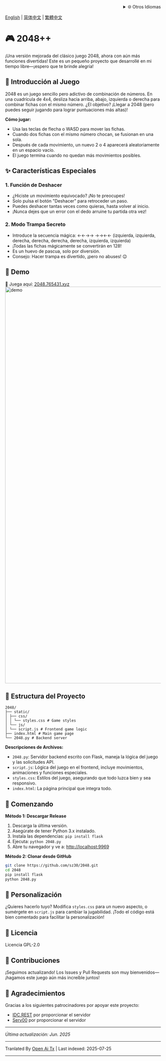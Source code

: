 <div align="right">
  <details>
    <summary >🌐 Otros Idiomas</summary>
    <div>
      <div align="center">
        <a href="https://openaitx.github.io/view.html?user=sz30&project=2048-magic&lang=ja">日本語</a>
        | <a href="https://openaitx.github.io/view.html?user=sz30&project=2048-magic&lang=ko">한국어</a>
        | <a href="https://openaitx.github.io/view.html?user=sz30&project=2048-magic&lang=hi">हिन्दी</a>
        | <a href="https://openaitx.github.io/view.html?user=sz30&project=2048-magic&lang=th">ไทย</a>
        | <a href="https://openaitx.github.io/view.html?user=sz30&project=2048-magic&lang=fr">Français</a>
        | <a href="https://openaitx.github.io/view.html?user=sz30&project=2048-magic&lang=de">Deutsch</a>
        | <a href="https://openaitx.github.io/view.html?user=sz30&project=2048-magic&lang=es">Español</a>
        | <a href="https://openaitx.github.io/view.html?user=sz30&project=2048-magic&lang=it">Itapano</a>
        | <a href="https://openaitx.github.io/view.html?user=sz30&project=2048-magic&lang=ru">Русский</a>
        | <a href="https://openaitx.github.io/view.html?user=sz30&project=2048-magic&lang=pt">Português</a>
        | <a href="https://openaitx.github.io/view.html?user=sz30&project=2048-magic&lang=nl">Nederlands</a>
        | <a href="https://openaitx.github.io/view.html?user=sz30&project=2048-magic&lang=pl">Polski</a>
        | <a href="https://openaitx.github.io/view.html?user=sz30&project=2048-magic&lang=ar">العربية</a>
        | <a href="https://openaitx.github.io/view.html?user=sz30&project=2048-magic&lang=fa">فارسی</a>
        | <a href="https://openaitx.github.io/view.html?user=sz30&project=2048-magic&lang=tr">Türkçe</a>
        | <a href="https://openaitx.github.io/view.html?user=sz30&project=2048-magic&lang=vi">Tiếng Việt</a>
        | <a href="https://openaitx.github.io/view.html?user=sz30&project=2048-magic&lang=id">Bahasa Indonesia</a>
      </div>
    </div>
  </details>
</div>


[English](https://raw.githubusercontent.com/sz30/2048--/main/README.md) | [简体中文](https://raw.githubusercontent.com/sz30/2048--/main/README.zh-CN.md) | [繁體中文](https://raw.githubusercontent.com/sz30/2048--/main/README.zh-TW.md)

# 🎮 2048++

¡Una versión mejorada del clásico juego 2048, ahora con aún más funciones divertidas! Este es un pequeño proyecto que desarrollé en mi tiempo libre—¡espero que te brinde alegría!

## 🎯 Introducción al Juego

2048 es un juego sencillo pero adictivo de combinación de números. En una cuadrícula de 4x4, desliza hacia arriba, abajo, izquierda o derecha para combinar fichas con el mismo número. ¿El objetivo? ¡Llegar a 2048 (pero puedes seguir jugando para lograr puntuaciones más altas)!

**Cómo jugar:**
- Usa las teclas de flecha o WASD para mover las fichas.
- Cuando dos fichas con el mismo número chocan, se fusionan en una sola.
- Después de cada movimiento, un nuevo 2 o 4 aparecerá aleatoriamente en un espacio vacío.
- El juego termina cuando no quedan más movimientos posibles.

## ✨ Características Especiales

### 1. Función de Deshacer
- ¿Hiciste un movimiento equivocado? ¡No te preocupes!
- Solo pulsa el botón "Deshacer" para retroceder un paso.
- Puedes deshacer tantas veces como quieras, hasta volver al inicio.
- ¡Nunca dejes que un error con el dedo arruine tu partida otra vez!

### 2. Modo Trampa Secreto
- Introduce la secuencia mágica: ←←→→ →→←← (izquierda, izquierda, derecha, derecha,  derecha, derecha, izquierda, izquierda)
- ¡Todas las fichas mágicamente se convertirán en 128!
- Es un huevo de pascua, solo por diversión.
- Consejo: Hacer trampa es divertido, ¡pero no abuses! 😉

## 🎯 Demo

🎯 Juega aquí: [2048.765431.xyz](https://2048.765431.xyz/)
<img width="1279" alt="demo" src="https://github.com/user-attachments/assets/0df2c956-b6d9-4371-a916-f6ac3ae642be" />



## 📁 Estructura del Proyecto
```
2048/
├── static/
│ ├── css/
│ │ └── styles.css # Game styles
│ └── js/
│ └── script.js # Frontend game logic
├── index.html # Main game page
└── 2048.py # Backend server
```
**Descripciones de Archivos:**
- `2048.py`: Servidor backend escrito con Flask, maneja la lógica del juego y las solicitudes API.
- `script.js`: Lógica del juego en el frontend, incluye movimientos, animaciones y funciones especiales.
- `styles.css`: Estilos del juego, asegurando que todo luzca bien y sea responsivo.
- `index.html`: La página principal que integra todo.

## 🚀 Comenzando

**Método 1: Descargar Release**
1. Descarga la última versión.
2. Asegúrate de tener Python 3.x instalado.
3. Instala las dependencias: `pip install flask`
4. Ejecuta: `python 2048.py`
5. Abre tu navegador y ve a: [http://localhost:9969](http://localhost:9969)

**Método 2: Clonar desde GitHub**
```bash
git clone https://github.com/sz30/2048.git
cd 2048
pip install flask
python 2048.py
```

## 🎨 Personalización

¿Quieres hacerlo tuyo? Modifica `styles.css` para un nuevo aspecto, o sumérgete en `script.js` para cambiar la jugabilidad. ¡Todo el código está bien comentado para facilitar la personalización!

## 📝 Licencia

Licencia GPL-2.0

## 🤝 Contribuciones

¡Seguimos actualizando! Los Issues y Pull Requests son muy bienvenidos—¡hagamos este juego aún más increíble juntos!


## 🙏 Agradecimientos

Gracias a los siguientes patrocinadores por apoyar este proyecto:
- [IDC.REST](https://idc.rest/) por proporcionar el servidor
- [Serv00](https://www.serv00.com/) por proporcionar el servidor

---
_Última actualización: Jun. 2025_


---

Tranlated By [Open Ai Tx](https://github.com/OpenAiTx/OpenAiTx) | Last indexed: 2025-07-25

---